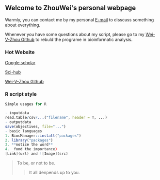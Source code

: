 ## Welcome to ZhouWei's personal webpage

Warmly, you can contact me by my personal [E-mail](zhouw19@mails.tsinghua.edu.cn) to disscuss something about everything.

Whenever you have some questions about my script, please go to my [Wei-V-Zhou Github](https://github.com/Wei-V-Zhou) to rebuld the programe in bioinformatic analysis.

### Hot Website

[Google scholar](https://x.glgoo.top/scholar?hl=zh-CN&as_sdt=0%2C5&q=&btnG=)

[Sci-hub](http://www.sci-hub.tw/)

[Wei-V-Zhou Github](https://github.com/Wei-V-Zhou)

### R script style
```R script
Simple usages for R

- inputdata
read.table/csv/...("filename", header = T, ...)
- outputdata
save(objectives, file="...")
- basic languages
1. BiocManager::install("packages")
2. library("packages")
3. **notice the word**
4. _fond the importance)
[Link](url) and ![Image](src)
```

>To be, or not to be.
>> It all denpends up to you.
